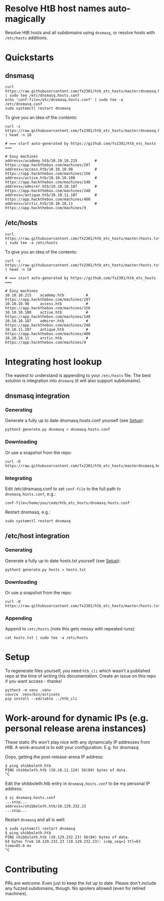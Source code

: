 # Resolve HtB host names auto-magically

Resolve HtB hosts and all subdomains using `dnsmasq`, or resolve hosts with `/etc/hosts` additions.

# Quickstarts

## dnsmasq

```
curl https://raw.githubusercontent.com/fx2301/htb_etc_hosts/master/dnsmasq.hosts.conf | sudo tee /etc/dnsmasq.hosts.conf 
echo 'conf-file=/etc/dnsmasq.hosts.conf' | sudo tee -a /etc/dnsmasq.conf
sudo systemctl restart dnsmasq
```

To give you an idea of the contents:

```
curl -s https://raw.githubusercontent.com/fx2301/htb_etc_hosts/master/dnsmasq.hosts.conf | head -n 10

# === start auto-generated by https://github.com/fx2301/htb_etc_hosts ===

# Easy machines
address=/academy.htb/10.10.10.215        # https://app.hackthebox.com/machines/297
address=/access.htb/10.10.10.98          # https://app.hackthebox.com/machines/156
address=/active.htb/10.10.10.100         # https://app.hackthebox.com/machines/148
address=/admirer.htb/10.10.10.187        # https://app.hackthebox.com/machines/248
address=/antique.htb/10.10.11.107        # https://app.hackthebox.com/machines/400
address=/arctic.htb/10.10.10.11          # https://app.hackthebox.com/machines/9
```

## /etc/hosts

```
curl https://raw.githubusercontent.com/fx2301/htb_etc_hosts/master/hosts.txt | sudo tee -a /etc/hosts
```

To give you an idea of the contents:

```
curl -s https://raw.githubusercontent.com/fx2301/htb_etc_hosts/master/hosts.txt | head -n 10

# === start auto-generated by https://github.com/fx2301/htb_etc_hosts ===

# Easy machines
10.10.10.215    academy.htb          # https://app.hackthebox.com/machines/297
10.10.10.98     access.htb           # https://app.hackthebox.com/machines/156
10.10.10.100    active.htb           # https://app.hackthebox.com/machines/148
10.10.10.187    admirer.htb          # https://app.hackthebox.com/machines/248
10.10.11.107    antique.htb          # https://app.hackthebox.com/machines/400
10.10.10.11     arctic.htb           # https://app.hackthebox.com/machines/9
```

# Integrating host lookup

The easiest to understand is appending to your `/etc/hosts` file. The best solution is integration into `dnsmasq` (it will also support subdomains).

## dnsmasq integration

### Generating

Generate a fully up to date dnsmasq.hosts.conf yourself (see [Setup](#setup)):
```
python3 generate.py dnsmasq > dnsmasq.hosts.conf
```

### Downloading

Or use a snapshot from the repo:
```
curl -O https://raw.githubusercontent.com/fx2301/htb_etc_hosts/masterdnsmasq.hosts.conf 
```

### Integrating

Edit /etc/dnsmasq.conf to set `conf-file` to the full path to `dnsmasq.hosts.conf`, e.g.:
```
conf-file=/home/you/code/htb_etc_hosts/dnsmasq.hosts.conf
```

Restart dnsmasq, e.g.:
```
sudo systemctl restart dnsmasq
```

## /etc/host integration

### Generating

Generate a fully up to date hosts.txt yourself (see [Setup](#setup)):
```
python3 generate.py hosts > hosts.txt
```

### Downloading

Or use a snapshot from the repo:
```
curl -O https://raw.githubusercontent.com/fx2301/htb_etc_hosts/master/hosts.txt 
```

### Appending

Append to `/etc/hosts` (note this gets messy with repeated runs):
```
cat hosts.txt | sudo tee -a /etc/hosts
```

# Setup

To regenerate files yourself, you need `htb_cli` which wasn't a published repo at the time of writing this documentation. Create an issue on this repo if you want access - thanks!
```
python3 -m venv .venv
source .venv/bin/activate
pip install --editable ../htb_cli
```

# Work-around for dynamic IPs (e.g. personal release arena instances)

These static IPs won't play nice with any dynamically IP addresses from HtB. A work-around is to edit your configuration. E.g. for dnsmasq:

Oops, getting the post-release-arena IP address:
```
$ ping shibboleth.htb
PING shibboleth.htb (10.10.11.124) 56(84) bytes of data.
^C
```

Edit the shibboleth.htb entry in `dnsmasq.hosts.conf` to be my personal IP address:
```
$ vi dnsmasq.hosts.conf
...snip...
address=/shibboleth.htb/10.129.232.23
...snip...
```

Restart `dnsmasq` and all is well:
```
$ sudo systemctl restart dnsmasq
$ ping shibboleth.htb           
PING shibboleth.htb (10.129.232.23) 56(84) bytes of data.
64 bytes from 10.129.232.23 (10.129.232.23): icmp_seq=1 ttl=63 time=85.6 ms
^C
```

# Contributing

PRs are welcome. Even just to keep the list up to date. Please don't include any fuzzed subdomains, though. No spoilers allowed (even for retired machines).